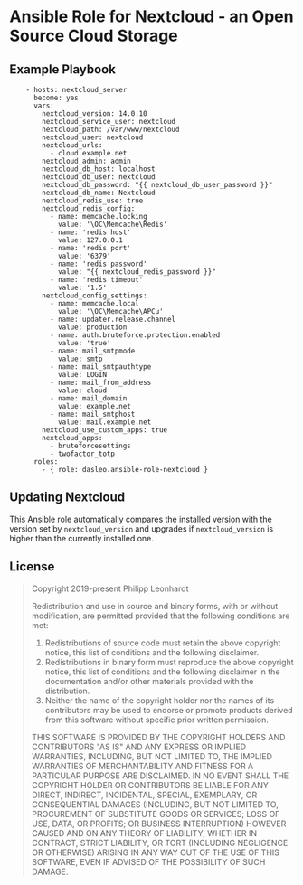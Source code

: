 Ansible Role for Nextcloud - an Open Source Cloud Storage
=========================================================

## Example Playbook

```
    - hosts: nextcloud_server
      become: yes
      vars:
        nextcloud_version: 14.0.10
        nextcloud_service_user: nextcloud
        nextcloud_path: /var/www/nextcloud
        nextcloud_user: nextcloud
        nextcloud_urls:
          - cloud.example.net
        nextcloud_admin: admin
        nextcloud_db_host: localhost
        nextcloud_db_user: nextcloud
        nextcloud_db_password: "{{ nextcloud_db_user_password }}"
        nextcloud_db_name: Nextcloud
        nextcloud_redis_use: true
        nextcloud_redis_config:
          - name: memcache.locking
            value: '\OC\Memcache\Redis'
          - name: 'redis host'
            value: 127.0.0.1
          - name: 'redis port'
            value: '6379'
          - name: 'redis password'
            value: "{{ nextcloud_redis_password }}"
          - name: 'redis timeout'
            value: '1.5'
        nextcloud_config_settings:
          - name: memcache.local
            value: '\OC\Memcache\APCu'
          - name: updater.release.channel
            value: production
          - name: auth.bruteforce.protection.enabled
            value: 'true'
          - name: mail_smtpmode
            value: smtp
          - name: mail_smtpauthtype
            value: LOGIN
          - name: mail_from_address
            value: cloud
          - name: mail_domain
            value: example.net
          - name: mail_smtphost
            value: mail.example.net
        nextcloud_use_custom_apps: true
        nextcloud_apps:
          - bruteforcesettings
          - twofactor_totp
      roles:
        - { role: dasleo.ansible-role-nextcloud }
```

## Updating Nextcloud

This Ansible role automatically compares the installed version with the version set by ```nextcloud_version``` and upgrades if ```nextcloud_version``` is higher than the currently installed one.

## License

>Copyright 2019-present Philipp Leonhardt
>
>Redistribution and use in source and binary forms, with or without modification, are permitted provided that the following conditions are met:
>
>1. Redistributions of source code must retain the above copyright notice, this list of conditions and the following disclaimer.
>2. Redistributions in binary form must reproduce the above copyright notice, this list of conditions and the following disclaimer in the documentation and/or other materials provided with the distribution.
>3. Neither the name of the copyright holder nor the names of its contributors may be used to endorse or promote products derived from this software without specific prior written permission.
>
>THIS SOFTWARE IS PROVIDED BY THE COPYRIGHT HOLDERS AND CONTRIBUTORS "AS IS" AND ANY EXPRESS OR IMPLIED WARRANTIES, INCLUDING, BUT NOT LIMITED TO, THE IMPLIED WARRANTIES OF MERCHANTABILITY AND FITNESS FOR A PARTICULAR PURPOSE ARE DISCLAIMED. IN NO EVENT SHALL THE COPYRIGHT HOLDER OR CONTRIBUTORS BE LIABLE FOR ANY DIRECT, INDIRECT, INCIDENTAL, SPECIAL, EXEMPLARY, OR CONSEQUENTIAL DAMAGES (INCLUDING, BUT NOT LIMITED TO, PROCUREMENT OF SUBSTITUTE GOODS OR SERVICES; LOSS OF USE, DATA, OR PROFITS; OR BUSINESS INTERRUPTION) HOWEVER CAUSED AND ON ANY THEORY OF LIABILITY, WHETHER IN CONTRACT, STRICT LIABILITY, OR TORT (INCLUDING NEGLIGENCE OR OTHERWISE) ARISING IN ANY WAY OUT OF THE USE OF THIS SOFTWARE, EVEN IF ADVISED OF THE POSSIBILITY OF SUCH DAMAGE.
